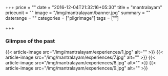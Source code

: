 +++
price = ""
date = "2016-12-04T21:32:16+05:30"
title = "mantralayam"
priceunit = ""
image = "/img/mantralayam/banner.jpg"
summary = ""
daterange = ""
categories = ["pilgrimage"]
tags = [""]

+++

### Glimpse of the past
{{< article-image src="/img/mantralayam/experiences/1.jpg" alt="" >}}
{{< article-image src="/img/mantralayam/experiences/7.jpg" alt="" >}}
{{< article-image src="/img/mantralayam/experiences/8.jpg" alt="" >}}
{{< article-image src="/img/mantralayam/experiences/9.jpg" alt="" >}}
